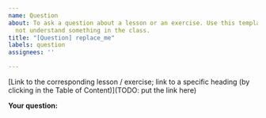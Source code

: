 ```yaml
---
name: Question
about: To ask a question about a lesson or an exercise. Use this template if you did
  not understand something in the class.
title: "[Question] replace_me"
labels: question
assignees: ''

---
```


[Link to the corresponding lesson / exercise; link to a specific heading (by clicking in the Table of Content)](TODO: put the link here)

**Your question:**
